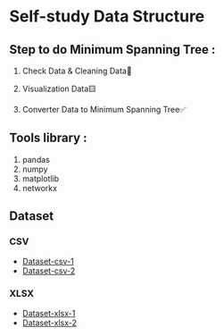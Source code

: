 # Self-study Data Structure
## Step to do Minimum Spanning Tree :

1. Check Data & Cleaning Data🔎

2. Visualization Data🟨

3. Converter Data to Minimum Spanning Tree✅

## Tools library :
1. pandas
2. numpy
3. matplotlib
4. networkx

## Dataset
### CSV
  - [Dataset-csv-1](https://github.com/Artorn25/Self-study/blob/main/Self_study/g1.csv)
  - [Dataset-csv-2](https://github.com/Artorn25/Self-study/blob/main/Self_study/g2.csv)
### XLSX
  - [Dataset-xlsx-1](https://github.com/Artorn25/Self-study/blob/main/Self_study/g1.xlsx)
  - [Dataset-xlsx-2](https://github.com/Artorn25/Self-study/blob/main/Self_study/g2.xlsx)
